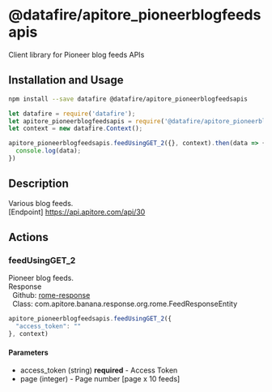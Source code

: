 # @datafire/apitore_pioneerblogfeedsapis

Client library for Pioneer blog feeds APIs

## Installation and Usage
```bash
npm install --save datafire @datafire/apitore_pioneerblogfeedsapis
```

```js
let datafire = require('datafire');
let apitore_pioneerblogfeedsapis = require('@datafire/apitore_pioneerblogfeedsapis').actions;
let context = new datafire.Context();

apitore_pioneerblogfeedsapis.feedUsingGET_2({}, context).then(data => {
  console.log(data);
})
```

## Description
Various blog feeds.<BR />[Endpoint] https://api.apitore.com/api/30

## Actions
### feedUsingGET_2
Pioneer blog feeds.<BR />Response<BR />&nbsp; Github: <a href="https://github.com/keigohtr/apitore-response-parent/tree/master/rome-response">rome-response</a><BR />&nbsp; Class: com.apitore.banana.response.org.rome.FeedResponseEntity<BR />


```js
apitore_pioneerblogfeedsapis.feedUsingGET_2({
  "access_token": ""
}, context)
```

#### Parameters
* access_token (string) **required** - Access Token
* page (integer) - Page number [page x 10 feeds]


